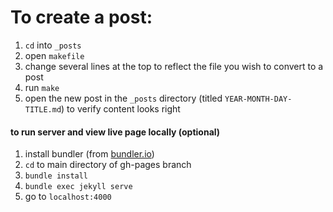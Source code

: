 # To create a post:

1. `cd` into `_posts`
2. open `makefile`
3. change several lines at the top to reflect the file you wish to convert to a post
4. run `make`
5. open the new post in the `_posts` directory (titled `YEAR-MONTH-DAY-TITLE.md`) to verify content looks right

#### to run server and view live page locally (optional)
1. install bundler (from [bundler.io](http://bundler.io))
2. `cd` to main directory of gh-pages branch
3. `bundle install`
4. `bundle exec jekyll serve`
5. go to `localhost:4000`

